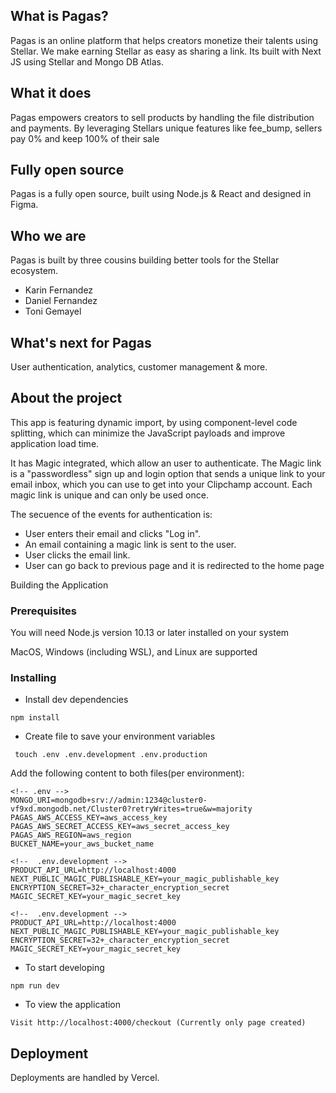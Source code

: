 ## What is Pagas?

Pagas is an online platform that helps creators monetize their talents using Stellar. We make earning Stellar as easy as sharing a link. Its built with Next JS using Stellar and Mongo DB Atlas.

## What it does

Pagas empowers creators to sell products by handling the file distribution and payments. By leveraging Stellars unique features like fee_bump, sellers pay 0% and keep 100% of their sale

## Fully open source

Pagas is a fully open source, built using Node.js & React and designed in Figma.

## Who we are

Pagas is built by three cousins building better tools for the Stellar ecosystem.

* Karin Fernandez
* Daniel Fernandez
* Toni Gemayel

## What's next for Pagas

User authentication, analytics, customer management & more.

## About the project

This app is featuring dynamic import, by using component-level code splitting, which can minimize the JavaScript payloads and improve application load time.

It has Magic integrated, which allow an user to authenticate.
The Magic link is a "passwordless" sign up and login option that sends a unique link to your email inbox, which you can use to get into your Clipchamp account. Each magic link is unique and can only be used once.

The secuence of the events for authentication is:

- User enters their email and clicks "Log in".
- An email containing a magic link is sent to the user.
- User clicks the email link.
- User can go back to previous page and it is redirected to the home page

Building the Application

### Prerequisites

You will need Node.js version 10.13 or later installed on your system

MacOS, Windows (including WSL), and Linux are supported

### Installing

- Install dev dependencies

```
npm install
```

- Create file to save your environment variables

```
 touch .env .env.development .env.production
```

Add the following content to both files(per environment):

```
<!-- .env -->
MONGO_URI=mongodb+srv://admin:1234@cluster0-vf9xd.mongodb.net/Cluster0?retryWrites=true&w=majority
PAGAS_AWS_ACCESS_KEY=aws_access_key
PAGAS_AWS_SECRET_ACCESS_KEY=aws_secret_access_key
PAGAS_AWS_REGION=aws_region
BUCKET_NAME=your_aws_bucket_name

<!--  .env.development -->
PRODUCT_API_URL=http://localhost:4000
NEXT_PUBLIC_MAGIC_PUBLISHABLE_KEY=your_magic_publishable_key
ENCRYPTION_SECRET=32+_character_encryption_secret
MAGIC_SECRET_KEY=your_magic_secret_key

<!--  .env.development -->
PRODUCT_API_URL=http://localhost:4000
NEXT_PUBLIC_MAGIC_PUBLISHABLE_KEY=your_magic_publishable_key
ENCRYPTION_SECRET=32+_character_encryption_secret
MAGIC_SECRET_KEY=your_magic_secret_key

```

- To start developing

```
npm run dev
```

- To view the application

```
Visit http://localhost:4000/checkout (Currently only page created)
```

## Deployment

Deployments are handled by Vercel.

